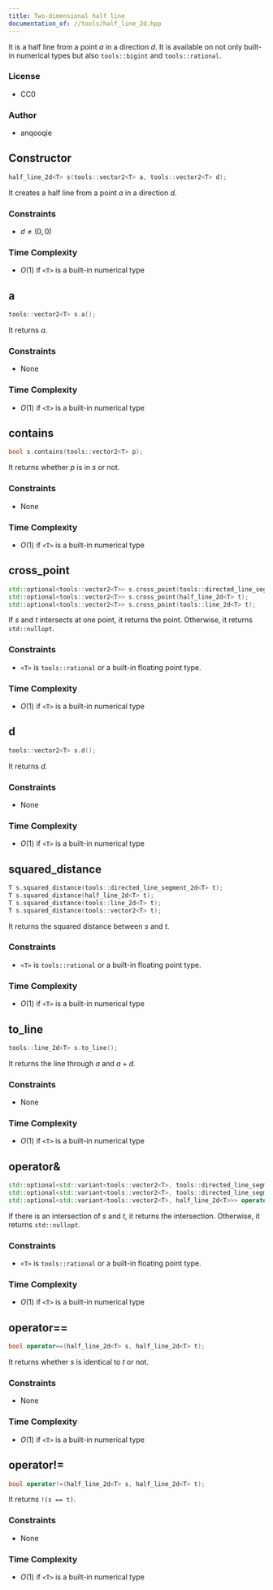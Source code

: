 ```yaml
---
title: Two-dimensional half line
documentation_of: //tools/half_line_2d.hpp
---
```


It is a half line from a point $a$ in a direction $d$.
It is available on not only built-in numerical types but also `tools::bigint` and `tools::rational`.

### License
- CC0

### Author
- anqooqie

## Constructor
```cpp
half_line_2d<T> s(tools::vector2<T> a, tools::vector2<T> d);
```

It creates a half line from a point $a$ in a direction $d$.

### Constraints
- $d \neq (0, 0)$

### Time Complexity
- $O(1)$ if `<T>` is a built-in numerical type

## a
```cpp
tools::vector2<T> s.a();
```

It returns $a$.

### Constraints
- None

### Time Complexity
- $O(1)$ if `<T>` is a built-in numerical type

## contains
```cpp
bool s.contains(tools::vector2<T> p);
```

It returns whether $p$ is in $s$ or not.

### Constraints
- None

### Time Complexity
- $O(1)$ if `<T>` is a built-in numerical type

## cross_point
```cpp
std::optional<tools::vector2<T>> s.cross_point(tools::directed_line_segment_2d<T> t);
std::optional<tools::vector2<T>> s.cross_point(half_line_2d<T> t);
std::optional<tools::vector2<T>> s.cross_point(tools::line_2d<T> t);
```

If $s$ and $t$ intersects at one point, it returns the point.
Otherwise, it returns `std::nullopt`.

### Constraints
- `<T>` is `tools::rational` or a built-in floating point type.

### Time Complexity
- $O(1)$ if `<T>` is a built-in numerical type

## d
```cpp
tools::vector2<T> s.d();
```

It returns $d$.

### Constraints
- None

### Time Complexity
- $O(1)$ if `<T>` is a built-in numerical type

## squared_distance
```cpp
T s.squared_distance(tools::directed_line_segment_2d<T> t);
T s.squared_distance(half_line_2d<T> t);
T s.squared_distance(tools::line_2d<T> t);
T s.squared_distance(tools::vector2<T> t);
```

It returns the squared distance between $s$ and $t$.

### Constraints
- `<T>` is `tools::rational` or a built-in floating point type.

### Time Complexity
- $O(1)$ if `<T>` is a built-in numerical type

## to_line
```cpp
tools::line_2d<T> s.to_line();
```

It returns the line through $a$ and $a + d$.

### Constraints
- None

### Time Complexity
- $O(1)$ if `<T>` is a built-in numerical type

## operator&
```cpp
std::optional<std::variant<tools::vector2<T>, tools::directed_line_segment_2d<T>>> operator&(half_line_2d<T> s, tools::directed_line_segment_2d<T> t);
std::optional<std::variant<tools::vector2<T>, tools::directed_line_segment_2d<T>, half_line_2d<T>>> operator&(half_line_2d<T> s, half_line_2d<T> t);
std::optional<std::variant<tools::vector2<T>, half_line_2d<T>>> operator&(half_line_2d<T> s, tools::line_2d<T> t);
```

If there is an intersection of $s$ and $t$, it returns the intersection.
Otherwise, it returns `std::nullopt`.

### Constraints
- `<T>` is `tools::rational` or a built-in floating point type.

### Time Complexity
- $O(1)$ if `<T>` is a built-in numerical type

## operator==
```cpp
bool operator==(half_line_2d<T> s, half_line_2d<T> t);
```

It returns whether $s$ is identical to $t$ or not.

### Constraints
- None

### Time Complexity
- $O(1)$ if `<T>` is a built-in numerical type

## operator!=
```cpp
bool operator!=(half_line_2d<T> s, half_line_2d<T> t);
```

It returns `!(s == t)`.

### Constraints
- None

### Time Complexity
- $O(1)$ if `<T>` is a built-in numerical type
